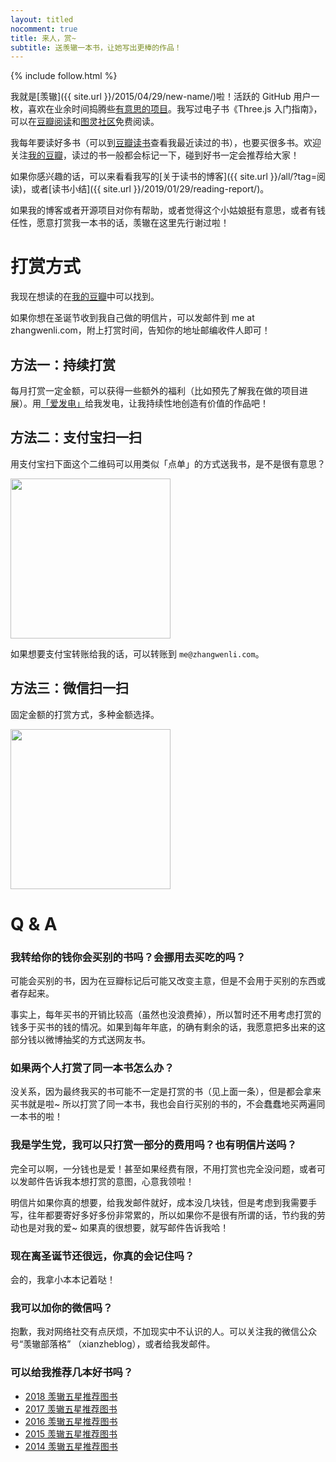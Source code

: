 ```yaml
---
layout: titled
nocomment: true
title: 来人，赏~
subtitle: 送羡辙一本书，让她写出更棒的作品！
---
```


{% include follow.html %}

我就是[羡辙]({{ site.url }}/2015/04/29/new-name/)啦！活跃的 GitHub 用户一枚，喜欢在业余时间捣腾些<a href="https://github.com/Ovilia" target="_blank">有意思的项目</a>。我写过电子书《Three.js 入门指南》，可以在<a href="http://read.douban.com/ebook/7412854">豆瓣阅读</a>和<a href="http://www.ituring.com.cn/book/1272">图灵社区</a>免费阅读。

我每年要读好多书（可以到<a href="http://book.douban.com/people/ovilia1024/collect" target="_blank">豆瓣读书</a>查看我最近读过的书），也要买很多书。欢迎关注[我的豆瓣](https://www.douban.com/people/ovilia1024/)，读过的书一般都会标记一下，碰到好书一定会推荐给大家！

如果你感兴趣的话，可以来看看我写的[关于读书的博客]({{ site.url }}/all/?tag=阅读)，或者[读书小结]({{ site.url }}/2019/01/29/reading-report/)。

如果我的博客或者开源项目对你有帮助，或者觉得这个小姑娘挺有意思，或者有钱任性，愿意打赏我一本书的话，羡辙在这里先行谢过啦！



# 打赏方式

我现在想读的在<a href="https://book.douban.com/people/ovilia1024/wish" target="_blank">我的豆瓣</a>中可以找到。

如果你想在圣诞节收到我自己做的明信片，可以发邮件到 me at zhangwenli.com，附上打赏时间，告知你的地址邮编收件人即可！

## 方法一：持续打赏

每月打赏一定金额，可以获得一些额外的福利（比如预先了解我在做的项目进展）。用<a href="https://afdian.net/@ovilia">「爱发电」</a>给我发电，让我持续性地创造有价值的作品吧！

## 方法二：支付宝扫一扫

用支付宝扫下面这个二维码可以用类似「点单」的方式送我书，是不是很有意思？

<img src="{{ site.loadingImg }}" data-src="{{ site.url }}/img/pay-zhifubao.png" style="width:256px" />

如果想要支付宝转账给我的话，可以转账到 `me@zhangwenli.com`。

## 方法三：微信扫一扫

固定金额的打赏方式，多种金额选择。

<img src="{{ site.loadingImg }}" data-src="{{ site.url }}/img/pay-wechat.png" style="width:256px" />

# Q & A

### 我转给你的钱你会买别的书吗？会挪用去买吃的吗？

可能会买别的书，因为在豆瓣标记后可能又改变主意，但是不会用于买别的东西或者存起来。

事实上，每年买书的开销比较高（虽然也没浪费掉），所以暂时还不用考虑打赏的钱多于买书的钱的情况。如果到每年年底，的确有剩余的话，我愿意把多出来的这部分钱以微博抽奖的方式送网友书。

### 如果两个人打赏了同一本书怎么办？

没关系，因为最终我买的书可能不一定是打赏的书（见上面一条），但是都会拿来买书就是啦~ 所以打赏了同一本书，我也会自行买别的书的，不会蠢蠢地买两遍同一本书的啦！

### 我是学生党，我可以只打赏一部分的费用吗？也有明信片送吗？

完全可以啊，一分钱也是爱！甚至如果经费有限，不用打赏也完全没问题，或者可以发邮件告诉我本想打赏的意图，心意我领啦！

明信片如果你真的想要，给我发邮件就好，成本没几块钱，但是考虑到我需要手写，往年都要寄好多好多份非常累的，所以如果你不是很有所谓的话，节约我的劳动也是对我的爱~ 如果真的很想要，就写邮件告诉我哈！

### 现在离圣诞节还很远，你真的会记住吗？

会的，我拿小本本记着哒！

### 我可以加你的微信吗？

抱歉，我对网络社交有点厌烦，不加现实中不认识的人。可以关注我的微信公众号“羡辙部落格” （xianzheblog），或者给我发邮件。

### 可以给我推荐几本好书吗？

- [2018 羡辙五星推荐图书](https://www.douban.com/doulist/46617501/)
- [2017 羡辙五星推荐图书](https://www.douban.com/doulist/45766384/)
- [2016 羡辙五星推荐图书](https://www.douban.com/doulist/43673536/)
- [2015 羡辙五星推荐图书](https://www.douban.com/doulist/43404688/)
- [2014 羡辙五星推荐图书](https://www.douban.com/doulist/43404751/)

